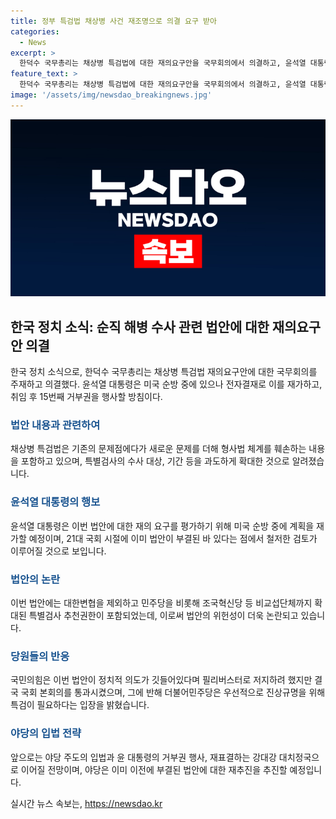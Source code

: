 ```yaml
---
title: 정부 특검법 채상병 사건 재조명으로 의결 요구 받아
categories:
  - News
excerpt: >
  한덕수 국무총리는 채상병 특검법에 대한 재의요구안을 국무회의에서 의결하고, 윤석열 대통령은 순방 중에도 전자결재로 이를 재가할 방침이다. 총리는 해당 법안이 형사법을 훼손하고 위헌에 위반된다고 지적하며 정부는 국회 재논의를 요구한다고 밝혔다. 이에 대통령은 순방 중에 정부의 재의요구안을 재가할 예정이며, 야당은 재표결을 강력히 주장하고 있다.
feature_text: >
  한덕수 국무총리는 채상병 특검법에 대한 재의요구안을 국무회의에서 의결하고, 윤석열 대통령은 순방 중에도 전자결재로 이를 재가할 방침이다. 총리는 해당 법안이 형사법을 훼손하고 위헌에 위반된다고 지적하며 정부는 국회 재논의를 요구한다고 밝혔다. 이에 대통령은 순방 중에 정부의 재의요구안을 재가할 예정이며, 야당은 재표결을 강력히 주장하고 있다.
image: '/assets/img/newsdao_breakingnews.jpg'
---
```


<p><img src="/assets/img/newsdao_breakingnews.jpg" alt="pcversion 속보" /></p>

<h2 data-ke-size="size26">한국 정치 소식: 순직 해병 수사 관련 법안에 대한 재의요구안 의결</h2>

<p data-ke-size="size16">한국 정치 소식으로, 한덕수 국무총리는 채상병 특검법 재의요구안에 대한 국무회의를 주재하고 의결했다. 윤석열 대통령은 미국 순방 중에 있으나 전자결재로 이를 재가하고, 취임 후 15번째 거부권을 행사할 방침이다.</p>

<h3 data-ke-size="size24"><b><span style="color: #1a5490;">법안 내용과 관련하여</span></b></h3>

<p data-ke-size="size16">채상병 특검법은 기존의 문제점에다가 새로운 문제를 더해 형사법 체계를 훼손하는 내용을 포함하고 있으며, 특별검사의 수사 대상, 기간 등을 과도하게 확대한 것으로 알려졌습니다.</p>

<h3 data-ke-size="size24"><b><span style="color: #1a5490;">윤석열 대통령의 행보</span></b></h3>

<p data-ke-size="size16">윤석열 대통령은 이번 법안에 대한 재의 요구를 평가하기 위해 미국 순방 중에 계획을 재가할 예정이며, 21대 국회 시절에 이미 법안이 부결된 바 있다는 점에서 철저한 검토가 이루어질 것으로 보입니다.</p>

<h3 data-ke-size="size24"><b><span style="color: #1a5490;">법안의 논란</span></b></h3>

<p data-ke-size="size16">이번 법안에는 대한변협을 제외하고 민주당을 비롯해 조국혁신당 등 비교섭단체까지 확대된 특별검사 추천권한이 포함되었는데, 이로써 법안의 위헌성이 더욱 논란되고 있습니다.</p>

<h3 data-ke-size="size24"><b><span style="color: #1a5490;">당원들의 반응</span></b></h3>

<p data-ke-size="size16">국민의힘은 이번 법안이 정치적 의도가 깃들어있다며 필리버스터로 저지하려 했지만 결국 국회 본회의를 통과시켰으며, 그에 반해 더불어민주당은 우선적으로 진상규명을 위해 특검이 필요하다는 입장을 밝혔습니다.</p>

<h3 data-ke-size="size24"><b><span style="color: #1a5490;">야당의 입법 전략</span></b></h3>

<p data-ke-size="size16">앞으로는 야당 주도의 입법과 윤 대통령의 거부권 행사, 재표결하는 강대강 대치정국으로 이어질 전망이며, 야당은 이미 이전에 부결된 법안에 대한 재추진을 추진할 예정입니다.</p>
실시간 뉴스 속보는, <a href="https://newsdao.kr" rel="dofollow">https://newsdao.kr</a>


